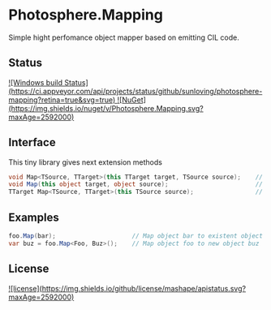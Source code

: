 # Photosphere.Mapping
Simple hight perfomance object mapper based on emitting CIL code.

## Status
<a href="https://ci.appveyor.com/project/sunloving/photosphere-mapping" target="_blank">
  ![Windows build Status](https://ci.appveyor.com/api/projects/status/github/sunloving/photosphere-mapping?retina=true&svg=true)
</a>
<a href="https://www.nuget.org/packages/Photosphere.Mapping/" target="_blank">
  ![NuGet](https://img.shields.io/nuget/v/Photosphere.Mapping.svg?maxAge=2592000)
</a>

## Interface
This tiny library gives next extension methods
``` C#
void Map<TSource, TTarget>(this TTarget target, TSource source);    // Map from existent object to another one
void Map(this object target, object source);                        // Map from existent object to another one
TTarget Map<TSource, TTarget>(this TSource source);                 // Map from existent object to new object
```

## Examples
``` C#
foo.Map(bar);                     // Map object bar to existent object foo
var buz = foo.Map<Foo, Buz>();    // Map object foo to new object buz
```

## License
<a href="https://github.com/sunloving/photosphere-mapping/blob/master/LICENSE" target="_blank">
  ![license](https://img.shields.io/github/license/mashape/apistatus.svg?maxAge=2592000)
</a>
